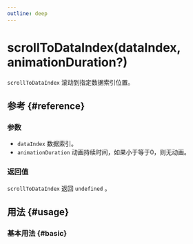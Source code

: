 ```yaml
---
outline: deep
---
```


# scrollToDataIndex(dataIndex, animationDuration?)
`scrollToDataIndex` 滚动到指定数据索引位置。

## 参考 {#reference}
<!-- @include: @/@views/api/references/instance/scrollToDataIndex.md -->

### 参数
- `dataIndex` 数据索引。
- `animationDuration` 动画持续时间，如果小于等于0，则无动画。

### 返回值
`scrollToDataIndex` 返回 `undefined` 。

## 用法 {#usage}
<script setup>
import ScrollToDataIndex from '../../../@views/api/samples/scrollToDataIndex/index.vue'
</script>

### 基本用法 {#basic}
<ScrollToDataIndex/>